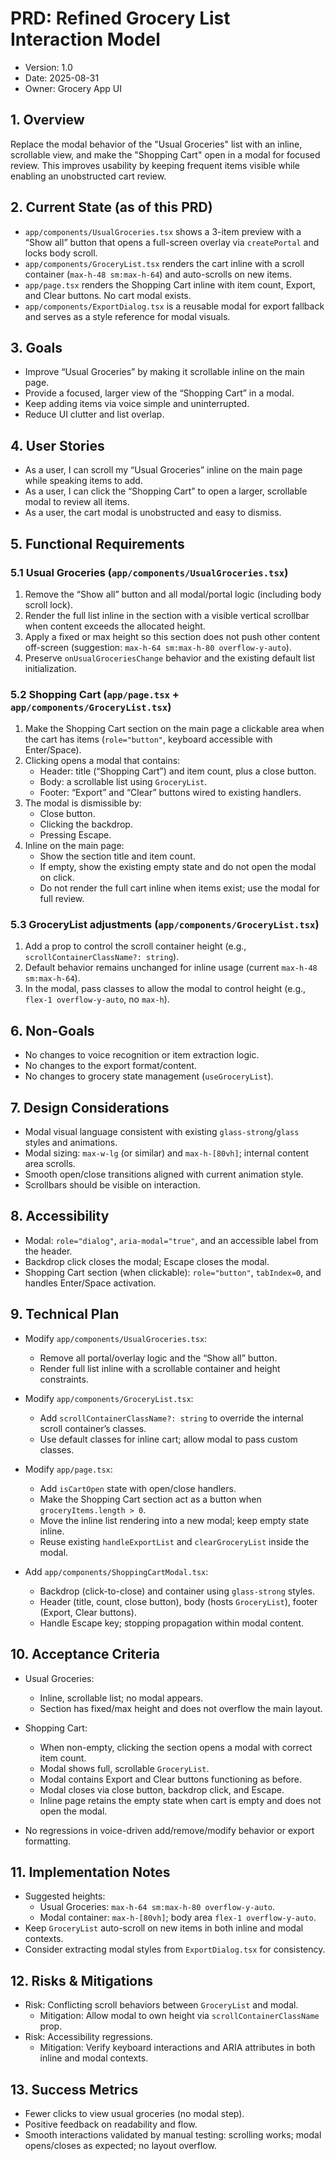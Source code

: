 # PRD: Refined Grocery List Interaction Model

- Version: 1.0
- Date: 2025-08-31
- Owner: Grocery App UI

## 1. Overview

Replace the modal behavior of the "Usual Groceries" list with an inline, scrollable view, and make the "Shopping Cart" open in a modal for focused review. This improves usability by keeping frequent items visible while enabling an unobstructed cart review.

## 2. Current State (as of this PRD)

- `app/components/UsualGroceries.tsx` shows a 3-item preview with a “Show all” button that opens a full-screen overlay via `createPortal` and locks body scroll.
- `app/components/GroceryList.tsx` renders the cart inline with a scroll container (`max-h-48 sm:max-h-64`) and auto-scrolls on new items.
- `app/page.tsx` renders the Shopping Cart inline with item count, Export, and Clear buttons. No cart modal exists.
- `app/components/ExportDialog.tsx` is a reusable modal for export fallback and serves as a style reference for modal visuals.

## 3. Goals

- Improve “Usual Groceries” by making it scrollable inline on the main page.
- Provide a focused, larger view of the “Shopping Cart” in a modal.
- Keep adding items via voice simple and uninterrupted.
- Reduce UI clutter and list overlap.

## 4. User Stories

- As a user, I can scroll my “Usual Groceries” inline on the main page while speaking items to add.
- As a user, I can click the “Shopping Cart” to open a larger, scrollable modal to review all items.
- As a user, the cart modal is unobstructed and easy to dismiss.

## 5. Functional Requirements

### 5.1 Usual Groceries (`app/components/UsualGroceries.tsx`)

1. Remove the “Show all” button and all modal/portal logic (including body scroll lock).
2. Render the full list inline in the section with a visible vertical scrollbar when content exceeds the allocated height.
3. Apply a fixed or max height so this section does not push other content off-screen (suggestion: `max-h-64 sm:max-h-80 overflow-y-auto`).
4. Preserve `onUsualGroceriesChange` behavior and the existing default list initialization.

### 5.2 Shopping Cart (`app/page.tsx` + `app/components/GroceryList.tsx`)

1. Make the Shopping Cart section on the main page a clickable area when the cart has items (`role="button"`, keyboard accessible with Enter/Space).
2. Clicking opens a modal that contains:
   - Header: title (“Shopping Cart”) and item count, plus a close button.
   - Body: a scrollable list using `GroceryList`.
   - Footer: “Export” and “Clear” buttons wired to existing handlers.
3. The modal is dismissible by:
   - Close button.
   - Clicking the backdrop.
   - Pressing Escape.
4. Inline on the main page:
   - Show the section title and item count.
   - If empty, show the existing empty state and do not open the modal on click.
   - Do not render the full cart inline when items exist; use the modal for full review.

### 5.3 GroceryList adjustments (`app/components/GroceryList.tsx`)

1. Add a prop to control the scroll container height (e.g., `scrollContainerClassName?: string`).
2. Default behavior remains unchanged for inline usage (current `max-h-48 sm:max-h-64`).
3. In the modal, pass classes to allow the modal to control height (e.g., `flex-1 overflow-y-auto`, no `max-h`).

## 6. Non-Goals

- No changes to voice recognition or item extraction logic.
- No changes to the export format/content.
- No changes to grocery state management (`useGroceryList`).

## 7. Design Considerations

- Modal visual language consistent with existing `glass-strong`/`glass` styles and animations.
- Modal sizing: `max-w-lg` (or similar) and `max-h-[80vh]`; internal content area scrolls.
- Smooth open/close transitions aligned with current animation style.
- Scrollbars should be visible on interaction.

## 8. Accessibility

- Modal: `role="dialog"`, `aria-modal="true"`, and an accessible label from the header.
- Backdrop click closes the modal; Escape closes the modal.
- Shopping Cart section (when clickable): `role="button"`, `tabIndex=0`, and handles Enter/Space activation.

## 9. Technical Plan

- Modify `app/components/UsualGroceries.tsx`:
  - Remove all portal/overlay logic and the “Show all” button.
  - Render full list inline with a scrollable container and height constraints.

- Modify `app/components/GroceryList.tsx`:
  - Add `scrollContainerClassName?: string` to override the internal scroll container’s classes.
  - Use default classes for inline cart; allow modal to pass custom classes.

- Modify `app/page.tsx`:
  - Add `isCartOpen` state with open/close handlers.
  - Make the Shopping Cart section act as a button when `groceryItems.length > 0`.
  - Move the inline list rendering into a new modal; keep empty state inline.
  - Reuse existing `handleExportList` and `clearGroceryList` inside the modal.

- Add `app/components/ShoppingCartModal.tsx`:
  - Backdrop (click-to-close) and container using `glass-strong` styles.
  - Header (title, count, close button), body (hosts `GroceryList`), footer (Export, Clear buttons).
  - Handle Escape key; stopping propagation within modal content.

## 10. Acceptance Criteria

- Usual Groceries:
  - Inline, scrollable list; no modal appears.
  - Section has fixed/max height and does not overflow the main layout.

- Shopping Cart:
  - When non-empty, clicking the section opens a modal with correct item count.
  - Modal shows full, scrollable `GroceryList`.
  - Modal contains Export and Clear buttons functioning as before.
  - Modal closes via close button, backdrop click, and Escape.
  - Inline page retains the empty state when cart is empty and does not open the modal.

- No regressions in voice-driven add/remove/modify behavior or export formatting.

## 11. Implementation Notes

- Suggested heights:
  - Usual Groceries: `max-h-64 sm:max-h-80 overflow-y-auto`.
  - Modal container: `max-h-[80vh]`; body area `flex-1 overflow-y-auto`.
- Keep `GroceryList` auto-scroll on new items in both inline and modal contexts.
- Consider extracting modal styles from `ExportDialog.tsx` for consistency.

## 12. Risks & Mitigations

- Risk: Conflicting scroll behaviors between `GroceryList` and modal.
  - Mitigation: Allow modal to own height via `scrollContainerClassName` prop.
- Risk: Accessibility regressions.
  - Mitigation: Verify keyboard interactions and ARIA attributes in both inline and modal contexts.

## 13. Success Metrics

- Fewer clicks to view usual groceries (no modal step).
- Positive feedback on readability and flow.
- Smooth interactions validated by manual testing: scrolling works; modal opens/closes as expected; no layout overflow.


